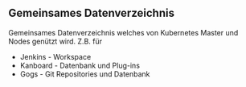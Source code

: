 Gemeinsames Datenverzeichnis
----------------------------

Gemeinsames Datenverzeichnis welches von Kubernetes Master und Nodes genützt wird. Z.B. für
* Jenkins - Workspace
* Kanboard - Datenbank und Plug-ins
* Gogs - Git Repositories und Datenbank